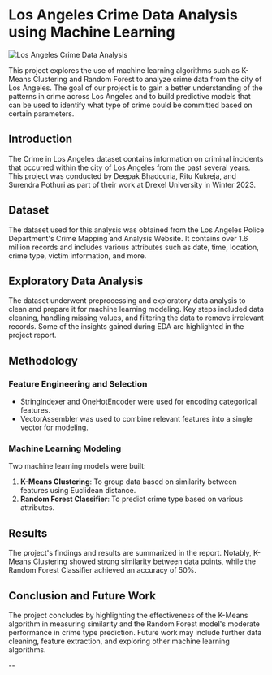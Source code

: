 # Los Angeles Crime Data Analysis using Machine Learning

![Los Angeles Crime Data Analysis]([crimes_in_LA.png])

This project explores the use of machine learning algorithms such as K-Means Clustering and Random Forest to analyze crime data from the city of Los Angeles. The goal of our project is to gain a better understanding of the patterns in crime across Los Angeles and to build predictive models that can be used to identify what type of crime could be committed based on certain parameters.

## Introduction
The Crime in Los Angeles dataset contains information on criminal incidents that occurred within the city of Los Angeles from the past several years. This project was conducted by Deepak Bhadouria, Ritu Kukreja, and Surendra Pothuri as part of their work at Drexel University in Winter 2023.

## Dataset
The dataset used for this analysis was obtained from the Los Angeles Police Department's Crime Mapping and Analysis Website. It contains over 1.6 million records and includes various attributes such as date, time, location, crime type, victim information, and more.

## Exploratory Data Analysis
The dataset underwent preprocessing and exploratory data analysis to clean and prepare it for machine learning modeling. Key steps included data cleaning, handling missing values, and filtering the data to remove irrelevant records. Some of the insights gained during EDA are highlighted in the project report.

## Methodology
### Feature Engineering and Selection
- StringIndexer and OneHotEncoder were used for encoding categorical features.
- VectorAssembler was used to combine relevant features into a single vector for modeling.

### Machine Learning Modeling
Two machine learning models were built:
1. **K-Means Clustering**: To group data based on similarity between features using Euclidean distance.
2. **Random Forest Classifier**: To predict crime type based on various attributes.

## Results
The project's findings and results are summarized in the report. Notably, K-Means Clustering showed strong similarity between data points, while the Random Forest Classifier achieved an accuracy of 50%.

## Conclusion and Future Work
The project concludes by highlighting the effectiveness of the K-Means algorithm in measuring similarity and the Random Forest model's moderate performance in crime type prediction. Future work may include further data cleaning, feature extraction, and exploring other machine learning algorithms.

--

